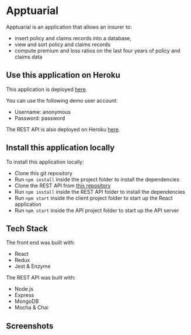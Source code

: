 # Apptuarial

Apptuarial is an application that allows an insurer to:
 - insert policy and claims records into a database,
 - view and sort policy and claims records
 - compute premium and loss ratios on the last four years of policy and claims data

## Use this application on Heroku
This application is deployed [here](https://apptuarial-client.herokuapp.com).

You can use the following demo user account:
 - Username: anonymous
 - Password: password
 
The REST API is also deployed on Heroku [here](https://apptuarial-server.herokuapp.com).

## Install this application locally
To install this application locally:
  - Clone this git repository
  - Run `npm install` inside the project folder to install the dependencies
  - Clone the REST API from [this repository](https://github.com/continuouslylearning/apptuarial-server)
  - Run `npm install` inside the REST API folder to install the dependencies
  - Run `npm start` inside the client project folder to start up the React application
  - Run `npm start` inside the API project folder to start up the API server

## Tech Stack
The front end was built with:
 - React
 - Redux
 - Jest & Enzyme
 
 The REST API was built with: 
 - Node.js
 - Express
 - MongoDB
 - Mocha & Chai
 
 ## Screenshots
